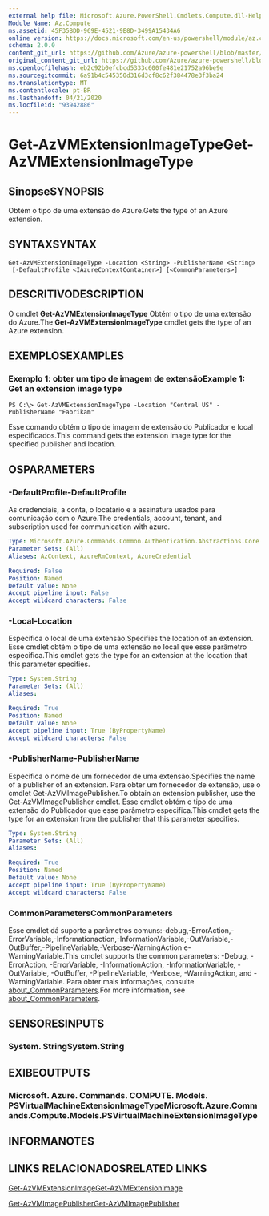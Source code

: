 ```yaml
---
external help file: Microsoft.Azure.PowerShell.Cmdlets.Compute.dll-Help.xml
Module Name: Az.Compute
ms.assetid: 45F35BDD-969E-4521-9E8D-3499A15434A6
online version: https://docs.microsoft.com/en-us/powershell/module/az.compute/get-azvmextensionimagetype
schema: 2.0.0
content_git_url: https://github.com/Azure/azure-powershell/blob/master/src/Compute/Compute/help/Get-AzVMExtensionImageType.md
original_content_git_url: https://github.com/Azure/azure-powershell/blob/master/src/Compute/Compute/help/Get-AzVMExtensionImageType.md
ms.openlocfilehash: eb2c92b0efcbcd5333c600fe481e21752a96be9e
ms.sourcegitcommit: 6a91b4c545350d316d3cf8c62f384478e3f3ba24
ms.translationtype: MT
ms.contentlocale: pt-BR
ms.lasthandoff: 04/21/2020
ms.locfileid: "93942886"
---
```

# <span data-ttu-id="d3178-101">Get-AzVMExtensionImageType</span><span class="sxs-lookup"><span data-stu-id="d3178-101">Get-AzVMExtensionImageType</span></span>

## <span data-ttu-id="d3178-102">Sinopse</span><span class="sxs-lookup"><span data-stu-id="d3178-102">SYNOPSIS</span></span>
<span data-ttu-id="d3178-103">Obtém o tipo de uma extensão do Azure.</span><span class="sxs-lookup"><span data-stu-id="d3178-103">Gets the type of an Azure extension.</span></span>

## <span data-ttu-id="d3178-104">SYNTAX</span><span class="sxs-lookup"><span data-stu-id="d3178-104">SYNTAX</span></span>

```
Get-AzVMExtensionImageType -Location <String> -PublisherName <String>
 [-DefaultProfile <IAzureContextContainer>] [<CommonParameters>]
```

## <span data-ttu-id="d3178-105">DESCRITIVO</span><span class="sxs-lookup"><span data-stu-id="d3178-105">DESCRIPTION</span></span>
<span data-ttu-id="d3178-106">O cmdlet **Get-AzVMExtensionImageType** Obtém o tipo de uma extensão do Azure.</span><span class="sxs-lookup"><span data-stu-id="d3178-106">The **Get-AzVMExtensionImageType** cmdlet gets the type of an Azure extension.</span></span>

## <span data-ttu-id="d3178-107">EXEMPLOS</span><span class="sxs-lookup"><span data-stu-id="d3178-107">EXAMPLES</span></span>

### <span data-ttu-id="d3178-108">Exemplo 1: obter um tipo de imagem de extensão</span><span class="sxs-lookup"><span data-stu-id="d3178-108">Example 1: Get an extension image type</span></span>
```
PS C:\> Get-AzVMExtensionImageType -Location "Central US" -PublisherName "Fabrikam"
```

<span data-ttu-id="d3178-109">Esse comando obtém o tipo de imagem de extensão do Publicador e local especificados.</span><span class="sxs-lookup"><span data-stu-id="d3178-109">This command gets the extension image type for the specified publisher and location.</span></span>

## <span data-ttu-id="d3178-110">OS</span><span class="sxs-lookup"><span data-stu-id="d3178-110">PARAMETERS</span></span>

### <span data-ttu-id="d3178-111">-DefaultProfile</span><span class="sxs-lookup"><span data-stu-id="d3178-111">-DefaultProfile</span></span>
<span data-ttu-id="d3178-112">As credenciais, a conta, o locatário e a assinatura usados para comunicação com o Azure.</span><span class="sxs-lookup"><span data-stu-id="d3178-112">The credentials, account, tenant, and subscription used for communication with azure.</span></span>

```yaml
Type: Microsoft.Azure.Commands.Common.Authentication.Abstractions.Core.IAzureContextContainer
Parameter Sets: (All)
Aliases: AzContext, AzureRmContext, AzureCredential

Required: False
Position: Named
Default value: None
Accept pipeline input: False
Accept wildcard characters: False
```

### <span data-ttu-id="d3178-113">-Local</span><span class="sxs-lookup"><span data-stu-id="d3178-113">-Location</span></span>
<span data-ttu-id="d3178-114">Especifica o local de uma extensão.</span><span class="sxs-lookup"><span data-stu-id="d3178-114">Specifies the location of an extension.</span></span>
<span data-ttu-id="d3178-115">Esse cmdlet obtém o tipo de uma extensão no local que esse parâmetro especifica.</span><span class="sxs-lookup"><span data-stu-id="d3178-115">This cmdlet gets the type for an extension at the location that this parameter specifies.</span></span>

```yaml
Type: System.String
Parameter Sets: (All)
Aliases:

Required: True
Position: Named
Default value: None
Accept pipeline input: True (ByPropertyName)
Accept wildcard characters: False
```

### <span data-ttu-id="d3178-116">-PublisherName</span><span class="sxs-lookup"><span data-stu-id="d3178-116">-PublisherName</span></span>
<span data-ttu-id="d3178-117">Especifica o nome de um fornecedor de uma extensão.</span><span class="sxs-lookup"><span data-stu-id="d3178-117">Specifies the name of a publisher of an extension.</span></span>
<span data-ttu-id="d3178-118">Para obter um fornecedor de extensão, use o cmdlet Get-AzVMImagePublisher.</span><span class="sxs-lookup"><span data-stu-id="d3178-118">To obtain an extension publisher, use the Get-AzVMImagePublisher cmdlet.</span></span>
<span data-ttu-id="d3178-119">Esse cmdlet obtém o tipo de uma extensão do Publicador que esse parâmetro especifica.</span><span class="sxs-lookup"><span data-stu-id="d3178-119">This cmdlet gets the type for an extension from the publisher that this parameter specifies.</span></span>

```yaml
Type: System.String
Parameter Sets: (All)
Aliases:

Required: True
Position: Named
Default value: None
Accept pipeline input: True (ByPropertyName)
Accept wildcard characters: False
```

### <span data-ttu-id="d3178-120">CommonParameters</span><span class="sxs-lookup"><span data-stu-id="d3178-120">CommonParameters</span></span>
<span data-ttu-id="d3178-121">Esse cmdlet dá suporte a parâmetros comuns:-debug,-ErrorAction,-ErrorVariable,-Informationaction,-InformationVariable,-OutVariable,-OutBuffer,-PipelineVariable,-Verbose-WarningAction e-WarningVariable.</span><span class="sxs-lookup"><span data-stu-id="d3178-121">This cmdlet supports the common parameters: -Debug, -ErrorAction, -ErrorVariable, -InformationAction, -InformationVariable, -OutVariable, -OutBuffer, -PipelineVariable, -Verbose, -WarningAction, and -WarningVariable.</span></span> <span data-ttu-id="d3178-122">Para obter mais informações, consulte [about_CommonParameters](http://go.microsoft.com/fwlink/?LinkID=113216).</span><span class="sxs-lookup"><span data-stu-id="d3178-122">For more information, see [about_CommonParameters](http://go.microsoft.com/fwlink/?LinkID=113216).</span></span>

## <span data-ttu-id="d3178-123">SENSORES</span><span class="sxs-lookup"><span data-stu-id="d3178-123">INPUTS</span></span>

### <span data-ttu-id="d3178-124">System. String</span><span class="sxs-lookup"><span data-stu-id="d3178-124">System.String</span></span>

## <span data-ttu-id="d3178-125">EXIBE</span><span class="sxs-lookup"><span data-stu-id="d3178-125">OUTPUTS</span></span>

### <span data-ttu-id="d3178-126">Microsoft. Azure. Commands. COMPUTE. Models. PSVirtualMachineExtensionImageType</span><span class="sxs-lookup"><span data-stu-id="d3178-126">Microsoft.Azure.Commands.Compute.Models.PSVirtualMachineExtensionImageType</span></span>

## <span data-ttu-id="d3178-127">INFORMA</span><span class="sxs-lookup"><span data-stu-id="d3178-127">NOTES</span></span>

## <span data-ttu-id="d3178-128">LINKS RELACIONADOS</span><span class="sxs-lookup"><span data-stu-id="d3178-128">RELATED LINKS</span></span>

[<span data-ttu-id="d3178-129">Get-AzVMExtensionImage</span><span class="sxs-lookup"><span data-stu-id="d3178-129">Get-AzVMExtensionImage</span></span>](./Get-AzVMExtensionImage.md)

[<span data-ttu-id="d3178-130">Get-AzVMImagePublisher</span><span class="sxs-lookup"><span data-stu-id="d3178-130">Get-AzVMImagePublisher</span></span>](./Get-AzVMImagePublisher.md)


